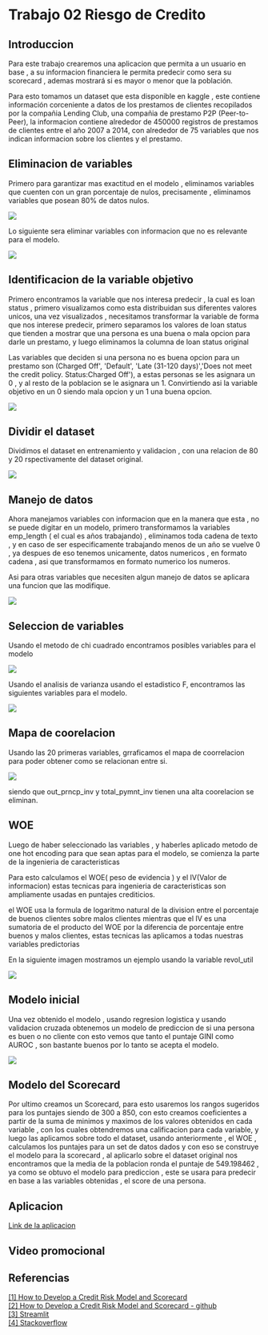 # Trabajo 02 Riesgo de Credito
 
## Introduccion
Para este trabajo crearemos una aplicacion que permita a un usuario en base , a su informacion financiera le permita predecir como sera su scorecard , ademas mostrará si es mayor o menor que la población.
 
Para esto tomamos un dataset que esta disponible en kaggle , este contiene información corceniente a datos de los prestamos de clientes recopilados por la compañia Lending Club, una compañia de prestamo P2P (Peer-to-Peer), la informacion contiene alrededor de 450000 registros de prestamos de clientes entre el año 2007 a 2014, con alrededor de 75 variables que nos indican informacion sobre los clientes y el prestamo.
 
## Eliminacion de variables
 
Primero para garantizar mas exactitud en el modelo , eliminamos variables que cuenten con un gran porcentaje de nulos, precisamente , eliminamos variables que posean 80% de datos nulos.
 
![](https://github.com/Efbarrientosa/Trabajo-2-TAE/blob/main/01.PNG)
 
Lo siguiente sera eliminar variables con informacion que no es relevante para el modelo.
 
![](https://github.com/Efbarrientosa/Trabajo-2-TAE/blob/main/02.PNG)
 
## Identificacion de la variable objetivo
 
Primero encontramos la variable que nos interesa predecir , la cual es loan status , primero visualizamos como esta distribuidan sus diferentes valores unicos, una vez visualizados , necesitamos transformar la variable de forma que nos interese predecir, primero separamos los valores de loan status que tienden a mostrar que una persona es una buena o mala opcion para darle un prestamo, y luego eliminamos la columna de loan status original
 
Las variables que deciden si una persona no es buena opcion para un prestamo son (Charged Off', 'Default', 'Late (31-120 days)','Does not meet the credit policy. Status:Charged Off'), a estas personas se les asignara un 0 , y al resto de la poblacion se le asignara un 1. Convirtiendo asi la variable objetivo en un 0 siendo mala opcion y un 1 una buena opcion.
 
![](https://github.com/Efbarrientosa/Trabajo-2-TAE/blob/main/03.PNG)
 
## Dividir el dataset
Dividimos el dataset en entrenamiento y validacion , con una relacion de 80 y 20 rspectivamente del dataset original.
 
![](https://github.com/Efbarrientosa/Trabajo-2-TAE/blob/main/04.PNG)
 
## Manejo de datos
Ahora manejamos variables con informacion que en la manera que esta , no se puede digitar en un modelo, primero transformamos la variables emp_length ( el cual es años trabajando) , eliminamos toda cadena de texto , y en caso de ser especificamente trabajando menos de un año se vuelve 0 , ya despues de eso tenemos unicamente, datos numericos , en formato cadena , asi que transformamos en formato numerico los numeros.
 
Asi para otras variables que necesiten algun manejo de datos se aplicara una funcion que las modifique.
 
![](https://github.com/Efbarrientosa/Trabajo-2-TAE/blob/main/05.PNG)
 
## Seleccion de variables
Usando el metodo de chi cuadrado encontramos posibles variables para el modelo
 
![](https://github.com/Efbarrientosa/Trabajo-2-TAE/blob/main/06.PNG)
 
Usando el analisis de varianza usando el estadistico F, encontramos las siguientes variables para el modelo.
 
![](https://github.com/Efbarrientosa/Trabajo-2-TAE/blob/main/07.PNG)
 
## Mapa de coorelacion
 
Usando las 20 primeras variables, grraficamos el mapa de coorrelacion para poder obtener como se relacionan entre si.
 
![](https://github.com/Efbarrientosa/Trabajo-2-TAE/blob/main/08.png)
 
siendo que out_prncp_inv y total_pymnt_inv tienen una alta coorelacion se eliminan.
 
## WOE
Luego de haber seleccionado las variables , y haberles aplicado metodo de one hot encoding para que sean aptas para el modelo, se comienza la parte de la ingenieria de caracteristicas
 
Para esto calculamos el WOE( peso de evidencia ) y el IV(Valor de informacion) estas tecnicas para ingenieria de caracteristicas son ampliamente usadas en puntajes crediticios.
 
el WOE usa la formula de logaritmo natural de la division entre el porcentaje de buenos clientes sobre malos clientes mientras que el IV es una sumatoria de el producto del WOE por la diferencia de porcentaje entre buenos y malos clientes, estas tecnicas las aplicamos a todas nuestras variables predictorias
 
En la siguiente imagen mostramos un ejemplo usando la variable revol_util
 
![](https://github.com/Efbarrientosa/Trabajo-2-TAE/blob/main/09.PNG)
 
## Modelo inicial
Una vez obtenido el modelo  , usando regresion logistica y usando validacion cruzada obtenemos un modelo de prediccion de si una persona es buen o no cliente
con esto vemos que tanto el puntaje GINI como AUROC , son bastante buenos por lo tanto se acepta el modelo.
 
![](https://github.com/Efbarrientosa/Trabajo-2-TAE/blob/main/10.PNG)
 
## Modelo del Scorecard
 
Por ultimo creamos un Scorecard, para esto usaremos los rangos sugeridos para los puntajes siendo de 300 a 850, con esto creamos coeficientes a partir de la suma de minimos y maximos de los valores obtenidos en cada variable , con los cuales obtendremos una calificacion para cada variable, y luego las aplicamos sobre todo el dataset, usando anteriormente , el WOE , calculamos los puntajes para un set de datos dados y con eso se construye el modelo para la scorecard , al aplicarlo sobre el dataset original nos encontramos que la media de la poblacion ronda el puntaje de 549.198462 , ya como se obtuvo el modelo para prediccion , este se usara para predecir en base a las variables obtenidas , el score de una persona.

## Aplicacion 
[Link de la aplicacion](https://ancgarciamo-trabajo02-trabajo02tae-5uwqna.streamlit.app/) 

## Video promocional 

## Referencias 
[[1] How to Develop a Credit Risk Model and Scorecard](https://towardsdatascience.com/how-to-develop-a-credit-risk-model-and-scorecard-91335fc01f03)<br>
[[2] How to Develop a Credit Risk Model and Scorecard - github](https://github.com/finlytics-hub/credit_risk_model/blob/master/Credit_Risk_Model_and_Credit_Scorecard.ipynb)<br>
[[3] Streamlit](https://streamlit.io/)<br>
[[4] Stackoverflow](https://stackoverflow.com/)
